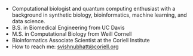 - Computational biologist and quantum computing enthusiast with a background in synthetic biology, bioinformatics, machine learning, and data science.
- B.S. in Biomedical Engineering from UC Davis
- M.S. in Computational Biology from Weill Cornell
- Bioinformatics Associate Scientist at the Coriell Institute
- How to reach me: svishnubhatt@coriell.org

<!---
surya-vishnubhatt/surya-vishnubhatt is a ✨ special ✨ repository because its `README.md` (this file) appears on your GitHub profile.
You can click the Preview link to take a look at your changes.
--->
